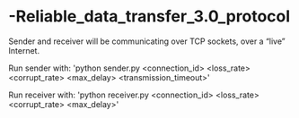 # -Reliable_data_transfer_3.0_protocol
Sender and receiver will be communicating over TCP sockets, over a “live” Internet. 

Run sender with: 'python sender.py <connection_id> <loss_rate> <corrupt_rate> <max_delay> <transmission_timeout>'

Run receiver with: 'python receiver.py <connection_id> <loss_rate> <corrupt_rate> <max_delay>'
